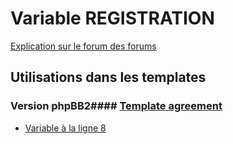# Variable REGISTRATION
[Explication sur le forum des forums](http://forum.forumactif.com/t294113-listing-des-variables#REGISTRATION)
## Utilisations dans les templates
### Version phpBB2#### [Template agreement](subsilver/agreement.md)
* [Variable à la ligne 8](../subsilver/agreement.tpl#L8)